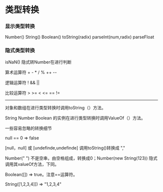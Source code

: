 # 类型转换

### 显示类型转换

Number() String() Boolean() toString(radix) parseInt(num,radix) parseFloat

### 隐式类型转换

isNaN() 隐式转Number在进行判断

算术运算符 + - * / % ++ -- 

逻辑运算符 ! && ||

比较运算符  > >= < <= == != 

------

对象和数组在进行类型转换时调用toString（）方法。

String Number Boolean 的实例在进行类型转换时调用ValueOf（）方法。

一些容易忽略的转换细节

null == 0   =>  false

[null，null] 或 [undefinde,undefinde] 调用toString()转换成 ","

Number(" ") 不是空串，由空格组成，转换成0；Number(new String(123)) 隐式调用其valueOf方法，下同。

Boolean([]) => true。注意==运算符。

String([1,2,3,4]]) => "1,2,3,4"